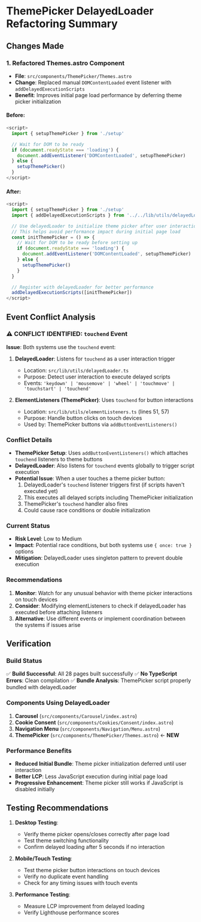 # ThemePicker DelayedLoader Refactoring Summary

## Changes Made

### 1. Refactored Themes.astro Component
- **File**: `src/components/ThemePicker/Themes.astro`
- **Change**: Replaced manual `DOMContentLoaded` event listener with `addDelayedExecutionScripts`
- **Benefit**: Improves initial page load performance by deferring theme picker initialization

#### Before:
```javascript
<script>
  import { setupThemePicker } from './setup'

  // Wait for DOM to be ready
  if (document.readyState === 'loading') {
    document.addEventListener('DOMContentLoaded', setupThemePicker)
  } else {
    setupThemePicker()
  }
</script>
```

#### After:
```javascript
<script>
  import { setupThemePicker } from './setup'
  import { addDelayedExecutionScripts } from '../../lib/utils/delayedLoader'

  // Use delayedLoader to initialize theme picker after user interaction or timeout
  // This helps avoid performance impact during initial page load
  const initThemePicker = () => {
    // Wait for DOM to be ready before setting up
    if (document.readyState === 'loading') {
      document.addEventListener('DOMContentLoaded', setupThemePicker)
    } else {
      setupThemePicker()
    }
  }

  // Register with delayedLoader for better performance
  addDelayedExecutionScripts([initThemePicker])
</script>
```

## Event Conflict Analysis

### ⚠️ CONFLICT IDENTIFIED: `touchend` Event

**Issue**: Both systems use the `touchend` event:

1. **DelayedLoader**: Listens for `touchend` as a user interaction trigger
   - Location: `src/lib/utils/delayedLoader.ts`
   - Purpose: Detect user interaction to execute delayed scripts
   - Events: `'keydown' | 'mousemove' | 'wheel' | 'touchmove' | 'touchstart' | 'touchend'`

2. **ElementListeners (ThemePicker)**: Uses `touchend` for button interactions
   - Location: `src/lib/utils/elementListeners.ts` (lines 51, 57)
   - Purpose: Handle button clicks on touch devices
   - Used by: ThemePicker buttons via `addButtonEventListeners()`

### Conflict Details

- **ThemePicker Setup**: Uses `addButtonEventListeners()` which attaches `touchend` listeners to theme buttons
- **DelayedLoader**: Also listens for `touchend` events globally to trigger script execution
- **Potential Issue**: When a user touches a theme picker button:
  1. DelayedLoader's `touchend` listener triggers first (if scripts haven't executed yet)
  2. This executes all delayed scripts including ThemePicker initialization
  3. ThemePicker's `touchend` handler also fires
  4. Could cause race conditions or double initialization

### Current Status
- **Risk Level**: Low to Medium
- **Impact**: Potential race conditions, but both systems use `{ once: true }` options
- **Mitigation**: DelayedLoader uses singleton pattern to prevent double execution

### Recommendations
1. **Monitor**: Watch for any unusual behavior with theme picker interactions on touch devices
2. **Consider**: Modifying elementListeners to check if delayedLoader has executed before attaching listeners
3. **Alternative**: Use different events or implement coordination between the systems if issues arise

## Verification

### Build Status
✅ **Build Successful**: All 28 pages built successfully
✅ **No TypeScript Errors**: Clean compilation
✅ **Bundle Analysis**: ThemePicker script properly bundled with delayedLoader

### Components Using DelayedLoader
1. **Carousel** (`src/components/Carousel/index.astro`)
2. **Cookie Consent** (`src/components/Cookies/Consent/index.astro`)
3. **Navigation Menu** (`src/components/Navigation/Menu.astro`)
4. **ThemePicker** (`src/components/ThemePicker/Themes.astro`) ← **NEW**

### Performance Benefits
- **Reduced Initial Bundle**: Theme picker initialization deferred until user interaction
- **Better LCP**: Less JavaScript execution during initial page load
- **Progressive Enhancement**: Theme picker still works if JavaScript is disabled initially

## Testing Recommendations

1. **Desktop Testing**:
   - Verify theme picker opens/closes correctly after page load
   - Test theme switching functionality
   - Confirm delayed loading after 5 seconds if no interaction

2. **Mobile/Touch Testing**:
   - Test theme picker button interactions on touch devices
   - Verify no duplicate event handling
   - Check for any timing issues with touch events

3. **Performance Testing**:
   - Measure LCP improvement from delayed loading
   - Verify Lighthouse performance scores